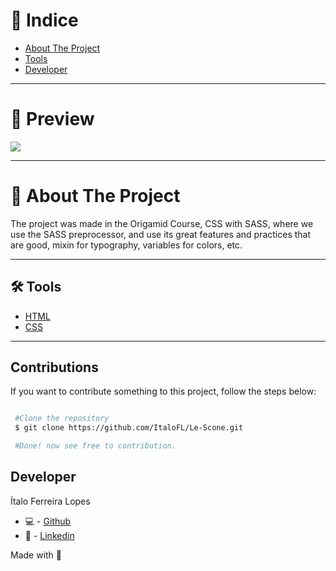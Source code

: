 # 🔎 Indice 

- [About The Project](#-about-the-project)
- [Tools](#-tools)
- [Developer](#-developer)

----


# 🎉 Preview

<img src='https://cdn.discordapp.com/attachments/743206177030275115/953809234867421274/unknown.png'>

----

# 📜 About The Project

The project was made in the Origamid Course, CSS with SASS, where we use the SASS preprocessor, and use its great features and practices that are good, mixin for typography, variables for colors, etc.

---

## 🛠 Tools

- [HTML]()
- [CSS]()

---

## Contributions 

If you want to contribute something to this project, follow the steps below:

```bash

 #Clone the repository
 $ git clone https://github.com/ItaloFL/Le-Scone.git

 #Done! now see free to contribution.

```

## Developer

Ítalo Ferreira Lopes

 - 💻 - [Github](https://github.com/ItaloFL)
 - 📒 - [Linkedin](https://www.linkedin.com/in/italo-ferreira-dev/)

Made with 💜